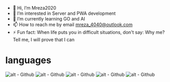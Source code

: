- 👋 Hi, I’m Mreza2020
- 👀 I’m interested in Server and PWA development
- 🌱 I’m currently learning GO and AI
- 📫 How to reach me by email mreza_4040@outlook.com
- ⚡ Fun fact: When life puts you in difficult situations, don't say: Why me? Tell me, I will prove that I can
# languages
![alt - Github](https://img.shields.io/badge/go-%233498DB?style=for-the-badge&logo=go&logoColor=white
)
![alt - Github](https://img.shields.io/badge/HTML5-%23FF4500?style=for-the-badge&logo=HTML5&logoColor=white
)
![alt - Github](https://img.shields.io/badge/Git-%23E71D36?style=for-the-badge&logo=git&logoColor=white
)
![alt - Github](https://img.shields.io/badge/css3-%2303A9F4?style=for-the-badge&logo=css3&logoColor=white
)
![alt - Github](https://img.shields.io/badge/python-%230066CC?style=for-the-badge&logo=python&logoColor=white
)
<!---
Mreza2020/Mreza2020 is a ✨ special ✨ repository because its `README.md` (this file) appears on your GitHub profile.
You can click the Preview link to take a look at your changes.
--->

